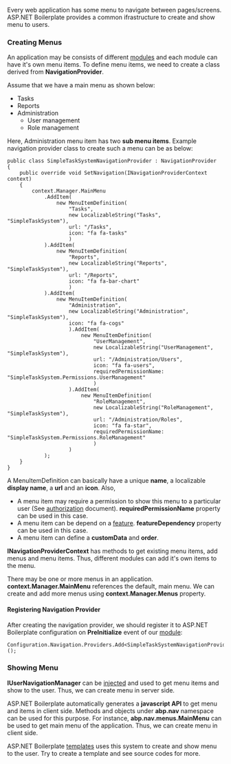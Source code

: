 Every web application has some menu to navigate between pages/screens.
ASP.NET Boilerplate provides a common ifrastructure to create and show
menu to users.

### Creating Menus

An application may be consists of different
[modules](/Pages/Documents/Module-System) and each module can have it's
own menu items. To define menu items, we need to create a class derived
from **NavigationProvider**.

Assume that we have a main menu as shown below:

-   Tasks
-   Reports
-   Administration
    -   User management
    -   Role management

Here, Administration menu item has two **sub menu items**. Example
navigation provider class to create such a menu can be as below:

    public class SimpleTaskSystemNavigationProvider : NavigationProvider
    {
        public override void SetNavigation(INavigationProviderContext context)
        {
            context.Manager.MainMenu
                .AddItem(
                    new MenuItemDefinition(
                        "Tasks",
                        new LocalizableString("Tasks", "SimpleTaskSystem"),
                        url: "/Tasks",
                        icon: "fa fa-tasks"
                        )
                ).AddItem(
                    new MenuItemDefinition(
                        "Reports",
                        new LocalizableString("Reports", "SimpleTaskSystem"),
                        url: "/Reports",
                        icon: "fa fa-bar-chart"
                        )
                ).AddItem(
                    new MenuItemDefinition(
                        "Administration",
                        new LocalizableString("Administration", "SimpleTaskSystem"),
                        icon: "fa fa-cogs"
                        ).AddItem(
                            new MenuItemDefinition(
                                "UserManagement",
                                new LocalizableString("UserManagement", "SimpleTaskSystem"),
                                url: "/Administration/Users",
                                icon: "fa fa-users",
                                requiredPermissionName: "SimpleTaskSystem.Permissions.UserManagement"
                                )
                        ).AddItem(
                            new MenuItemDefinition(
                                "RoleManagement",
                                new LocalizableString("RoleManagement", "SimpleTaskSystem"),
                                url: "/Administration/Roles",
                                icon: "fa fa-star",
                                requiredPermissionName: "SimpleTaskSystem.Permissions.RoleManagement"
                                )
                        )
                );
        }
    }

A MenuItemDefinition can basically have a unique **name**, a localizable
**display name**, a **url** and an **icon**. Also,

-   A menu item may require a permission to show this menu to a
    particular user (See [authorization](/Pages/Documents/Authorization)
    document). **requiredPermissionName** property can be used in this
    case.
-   A menu item can be depend on a
    [feature](/Pages/Documents/Feature-Management).
    **featureDependency** property can be used in this case.
-   A menu item can define a **customData** and **order**.

**INavigationProviderContext** has methods to get existing menu items,
add menus and menu items. Thus, different modules can add it's own items
to the menu.

There may be one or more menus in an application.
**context.Manager.MainMenu** references the default, main menu. We can
create and add more menus using **context.Manager.Menus** property.

#### Registering Navigation Provider

After creating the navigation provider, we should register it to ASP.NET
Boilerplate configuration on **PreInitialize** event of our
[module](/Pages/Documents/Module-System):

    Configuration.Navigation.Providers.Add<SimpleTaskSystemNavigationProvider>(); 

### Showing Menu

**IUserNavigationManager** can be
[injected](/Pages/Documents/Dependency-Injection) and used to get menu
items and show to the user. Thus, we can create menu in server side.

ASP.NET Boilerplate automatically generates a **javascript API** to get
menu and items in client side. Methods and objects under **abp.nav**
namespace can be used for this purpose. For instance,
**abp.nav.menus.MainMenu** can be used to get main menu of the
application. Thus, we can create menu in client side.

ASP.NET Boilerplate [templates](/Templates) uses this system to create
and show menu to the user. Try to create a template and see source codes
for more.
